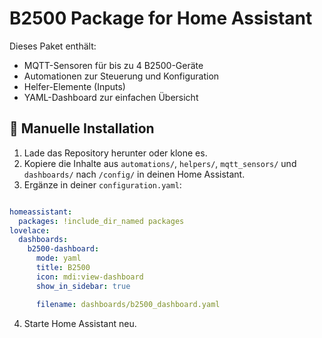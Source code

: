 # B2500 Package for Home Assistant

Dieses Paket enthält:
- MQTT-Sensoren für bis zu 4 B2500-Geräte
- Automationen zur Steuerung und Konfiguration
- Helfer-Elemente (Inputs)
- YAML-Dashboard zur einfachen Übersicht

## 🔧 Manuelle Installation
1. Lade das Repository herunter oder klone es.
2. Kopiere die Inhalte aus `automations/`, `helpers/`, `mqtt_sensors/` und `dashboards/` nach `/config/` in deinen Home Assistant.
3. Ergänze in deiner `configuration.yaml`:

```yaml

homeassistant:
  packages: !include_dir_named packages
lovelace:
  dashboards:
    b2500-dashboard:
      mode: yaml
      title: B2500
      icon: mdi:view-dashboard
      show_in_sidebar: true

      filename: dashboards/b2500_dashboard.yaml
```

4. Starte Home Assistant neu.
